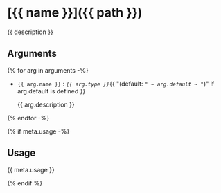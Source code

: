 # [{{ name }}]({{ path }})

{{ description }}

## Arguments

{% for arg in arguments -%}

* `{{ arg.name }}` : *`{{ arg.type }}`*{{ "(default: *`" ~ arg.default ~ "`*)" if arg.default is defined }}

    {{ arg.description }}

{% endfor -%}

{% if meta.usage -%}

## Usage

{{ meta.usage }}

{% endif %}
